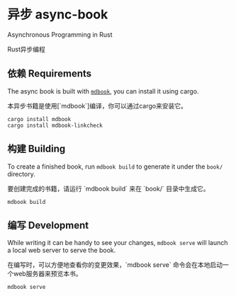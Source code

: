 # 异步 async-book
Asynchronous Programming in Rust

<p class="cn">
Rust异步编程
</p>

## 依赖 Requirements
The async book is built with [`mdbook`], you can install it using cargo.

<p class="cn">
本异步书籍是使用[`mdbook`]编译，你可以通过cargo来安装它。
</p>

```
cargo install mdbook
cargo install mdbook-linkcheck
```

[`mdbook`]: https://github.com/rust-lang/mdBook

## 构建 Building
To create a finished book, run `mdbook build` to generate it under the `book/` directory.

<p class="cn">
要创建完成的书籍，请运行 `mdbook build` 来在 `book/` 目录中生成它。
</p>

```
mdbook build
```

## 编写 Development
While writing it can be handy to see your changes, `mdbook serve` will launch a local web
server to serve the book.

<p class="cn">
在编写时，可以方便地查看你的变更效果，`mdbook serve` 命令会在本地启动一个web服务器来预览本书。
</p>

```
mdbook serve
```
